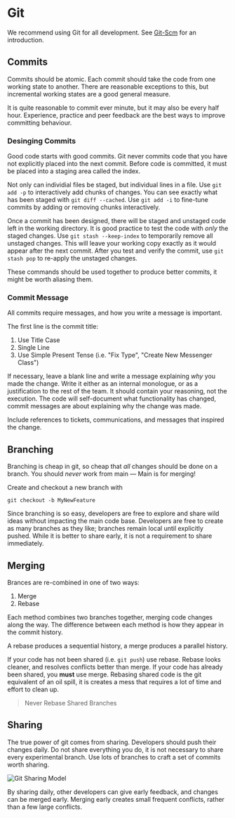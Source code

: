 # Git #

We recommend using Git for all development.
See [Git-Scm](http://git-scm.com/about) for an introduction.

## Commits ##

Commits should be atomic.
Each commit should take the code from one working state to another.
There are reasonable exceptions to this,
but incremental working states are a good general measure.

It is quite reasonable to commit ever minute,
but it may also be every half hour.
Experience, practice and peer feedback are the best ways to improve committing behaviour.

### Desinging Commits ###

Good code starts with good commits.
Git never commits code that you have not explicitly placed into the next commit.
Before code is committed, it must be placed into a staging area called the index.

Not only can individial files be staged, but individual lines in a file.
Use `git add -p` to interactively add chunks of changes.
You can see exactly what has been staged with `git diff --cached`.
Use `git add -i` to fine-tune commits by adding or removing chunks interactively.

Once a commit has been designed,
there will be staged and unstaged code left in the working directory.
It is good practice to test the code with _only_ the staged changes.
Use `git stash --keep-index` to temporarily remove all unstaged changes.
This will leave your working copy exactly as it would appear after the next commit.
After you test and verify the commit, use `git stash pop` to re-apply the unstaged changes.

These commands should be used together to produce better commits,
it might be worth aliasing them.

### Commit Message ###

All commits require messages, and how you write a message is important.

The first line is the commit title:

1. Use Title Case
2. Single Line
3. Use Simple Present Tense
  (i.e. "Fix Type", "Create New Messenger Class")

If necessary, leave a blank line and write a message explaining _why_ you made the change. 
Write it either as an internal monologue, 
or as a justification to the rest of the team. It should contain your reasoning, not the execution. 
The code will self-document what functionality has changed,
commit messages are about explaining why the change was made.

Include references to tickets, communications, and messages that inspired the change.

## Branching ##

Branching is cheap in git, so cheap that _all_ changes should be done on a branch.
You should _never_ work from main — Main is for merging!

Create and checkout a new branch with 

    git checkout -b MyNewFeature

Since branching is so easy,
developers are free to explore and share wild ideas without impacting the main code base.
Developers are free to create as many branches as they like;
branches remain local until explicitly pushed.
While it is better to share early, it is not a requirement to share immediately.

## Merging ##

Brances are re-combined in one of two ways:

1. Merge
2. Rebase

Each method combines two branches together, merging code changes along the way.
The difference between each method is how they appear in the commit history.

A rebase produces a sequential history, a merge produces a parallel history.

If your code has not been shared (i.e. `git push`) use rebase.
Rebase looks cleaner, and resolves conflicts better than merge.
If your code has already been shared, you **must** use merge.
Rebasing shared code is the git equivalent of an oil spill,
it is creates a mess that requires a lot of time and effort to clean up.

> Never Rebase Shared Branches

## Sharing ##

The true power of git comes from sharing.
Developers should push their changes daily.
Do not share everything you do,
it is not necessary to share every experimental branch.
Use lots of branches to craft a set of commits worth sharing.

![Git Sharing Model](//github.com/jacobgroundwater/My-Blog/raw/master/DistributedTeams/git-sharing.png)

By sharing daily, other developers can give early feedback,
and changes can be merged early.
Merging early creates small frequent conflicts,
rather than a few large conflicts.

